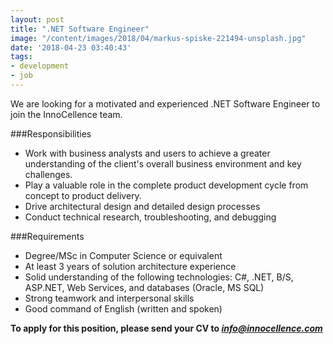 ```yaml
---
layout: post
title: ".NET Software Engineer"
image: "/content/images/2018/04/markus-spiske-221494-unsplash.jpg"
date: '2018-04-23 03:40:43'
tags:
- development
- job
---
```


We are looking for a motivated and experienced .NET Software Engineer to join the InnoCellence team. 

###Responsibilities
* Work with business analysts and users to achieve a greater understanding of the client's overall business environment and key challenges. 
* Play a valuable role in the complete product development cycle from concept to product delivery.
* Drive architectural design and detailed design processes
* Conduct technical research, troubleshooting, and debugging


###Requirements

* Degree/MSc in Computer Science or equivalent
* At least 3 years of solution architecture experience
* Solid understanding of the following technologies: C#, .NET, B/S, ASP.NET, Web Services, and databases (Oracle, MS SQL)
* Strong teamwork and interpersonal skills 
* Good command of English (written and spoken) 


**To apply for this position, please send your CV to *info@innocellence.com*** 


